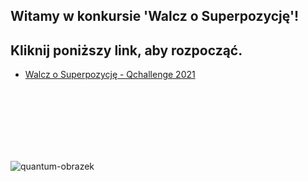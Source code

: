 ## Witamy w konkursie 'Walcz o Superpozycję'!
## Kliknij poniższy link, aby rozpocząć.
* [Walcz o Superpozycję - Qchallenge 2021](Qchallenge/README.md)  
<br>
<br>
<br>
<br>
<br>
<br>

![quantum-obrazek](/images/q2.png)
